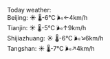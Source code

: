 Today weather:  
Beijing: ☀️   🌡️-6°C 🌬️←4km/h  
Tianjin: ☀️   🌡️-5°C 🌬️↑9km/h  
Shijiazhuang: ☀️   🌡️-6°C 🌬️↘6km/h  
Tangshan: ☀️   🌡️-7°C 🌬️↗4km/h  
